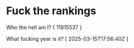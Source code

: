 # Fuck the rankings

Who the hell am I?
{ 11915537 }

What fucking year is it?
[ 2025-03-15T17:56:40Z ]
